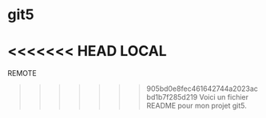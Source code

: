 # git5
<<<<<<< HEAD
LOCAL
=======
REMOTE
>>>>>>> 905bd0e8fec461642744a2023acbd1b7f285d219
Voici un fichier README pour mon projet git5.
